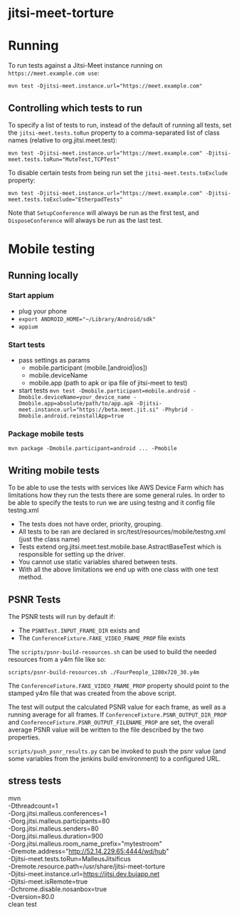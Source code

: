 jitsi-meet-torture
==================

# Running 
To run tests against a Jitsi-Meet instance running on `https://meet.example.com use`:

```mvn test -Djitsi-meet.instance.url="https://meet.example.com"```

## Controlling which tests to run
To specify a list of tests to run, instead of the default of running all tests, set the `jitsi-meet.tests.toRun` property to a comma-separated list of class names (relative to org.jitsi.meet.test):

```mvn test -Djitsi-meet.instance.url="https://meet.example.com" -Djitsi-meet.tests.toRun="MuteTest,TCPTest"```


To disable certain tests from being run set the `jitsi-meet.tests.toExclude` property:

```mvn test -Djitsi-meet.instance.url="https://meet.example.com" -Djitsi-meet.tests.toExclude="EtherpadTests"```


Note that `SetupConference` will always be run as the first test, and `DisposeConference` will always be run as the last test.

# Mobile testing

## Running locally

### Start appium
 - plug your phone
 - ``export ANDROID_HOME="~/Library/Android/sdk"``
 - ``appium``
### Start tests
- pass settings as params
  * mobile.participant (mobile.[android|ios])
  * mobile.deviceName
  * mobile.app (path to apk or ipa file of jitsi-meet to test)
- start tests
``mvn test -Dmobile.participant=mobile.android -Dmobile.deviceName=your_device_name -Dmobile.app=absolute/path/to/app.apk -Djitsi-meet.instance.url="https://beta.meet.jit.si" -Phybrid -Dmobile.android.reinstallApp=true``

### Package mobile tests
``mvn package -Dmobile.participant=android ... -Pmobile`` 

## Writing mobile tests
To be able to use the tests with services like AWS Device Farm which has 
limitations how they run the tests there are some general rules.
In order to be able to specify the tests to run we are using testng and
it config file testng.xml 
* The tests does not have order, priority, grouping.
* All tests to be ran are declared in src/test/resources/mobile/testng.xml 
    (just the class name)
* Tests extend org.jitsi.meet.test.mobile.base.AstractBaseTest which is 
responsible for setting up the driver.
* You cannot use static variables shared between tests.
* With all the above limitations we end up with one class 
with one test method.


## PSNR Tests
The PSNR tests will run by default if:
* The `PSNRTest.INPUT_FRAME_DIR` exists and
* The `ConferenceFixture.FAKE_VIDEO_FNAME_PROP` file exists

The `scripts/psnr-build-resources.sh` can be used to build the needed resources from a y4m file like so:
```
scripts/psnr-build-resources.sh ./FourPeople_1280x720_30.y4m
```

The `ConferenceFixture.FAKE_VIDEO_FNAME_PROP` property should point to the stamped y4m file that was created from the above script.

The test will output the calculated PSNR value for each frame, as well as a running average for all frames.  If `ConferenceFixture.PSNR_OUTPUT_DIR_PROP` and `ConferenceFixture.PSNR_OUTPUT_FILENAME_PROP` are set, the overall average PSNR value will be written to the file described by the two properties.

`scripts/push_psnr_results.py` can be invoked to push the psnr value (and some variables from the jenkins build environment) to a configured URL.


## stress tests 
mvn \
-Dthreadcount=1 \
-Dorg.jitsi.malleus.conferences=1 \
-Dorg.jitsi.malleus.participants=80 \
-Dorg.jitsi.malleus.senders=80 \
-Dorg.jitsi.malleus.duration=900 \
-Dorg.jitsi.malleus.room_name_prefix="mytestroom" \
-Dremote.address="http://52.14.229.65:4444/wd/hub" \
-Djitsi-meet.tests.toRun=MalleusJitsificus \
-Dremote.resource.path=/usr/share/jitsi-meet-torture \
-Djitsi-meet.instance.url=https://jitsi.dev.bujapp.net \
-Djitsi-meet.isRemote=true \
-Dchrome.disable.nosanbox=true \
-Dversion=80.0 \
clean test